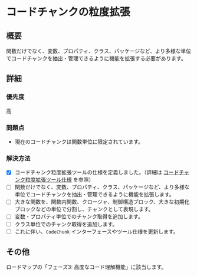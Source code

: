 # コードチャンクの粒度拡張

## 概要

関数だけでなく、変数、プロパティ、クラス、パッケージなど、より多様な単位でコードチャンクを抽出・管理できるように機能を拡張する必要があります。

## 詳細

### 優先度

高

### 問題点

- 現在のコードチャンクは関数単位に限定されています。

### 解決方法

- [x] コードチャンク粒度拡張ツールの仕様を定義しました。（詳細は [コードチャンク粒度拡張ツール仕様](../../doc/tools/code_chunk_granularity_tool_spec.md) を参照）
- [ ] 関数だけでなく、変数、プロパティ、クラス、パッケージなど、より多様な単位でコードチャンクを抽出・管理できるように機能を拡張します。
- [ ] 大きな関数を、関数内関数、クロージャ、制御構造ブロック、大きな初期化ブロックなどの単位で分割し、チャンクとして表現します。
- [ ] 変数・プロパティ単位でのチャンク取得を追加します。
- [ ] クラス単位でのチャンク取得を追加します。
- [ ] これに伴い、`CodeChunk` インターフェースやツール仕様を更新します。

## その他

ロードマップの「フェーズ3: 高度なコード理解機能」に該当します。
